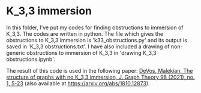 # K_3,3 immersion

In this folder, I've put my codes for finding obstructions to immersion of K_3,3. The codes are written in python.
The file which gives the obstructions to K_3,3 immersion is 'k33_obstructions.py' and its output is
saved in 'K_3,3 obstructions.txt'. I have also included a drawing of non-generic obstructions to 
immersion of K_3,3 in 'drawing K_3,3 obstructions.ipynb'.

The result of this code is used in the following paper: [DeVos, Malekian, The structure of graphs with no K_3,3 immersion, J. Graph Theory 98 (2021), no. 1, 5-23](https://onlinelibrary.wiley.com/doi/10.1002/jgt.22678) (also available at https://arxiv.org/abs/1810.12873).
